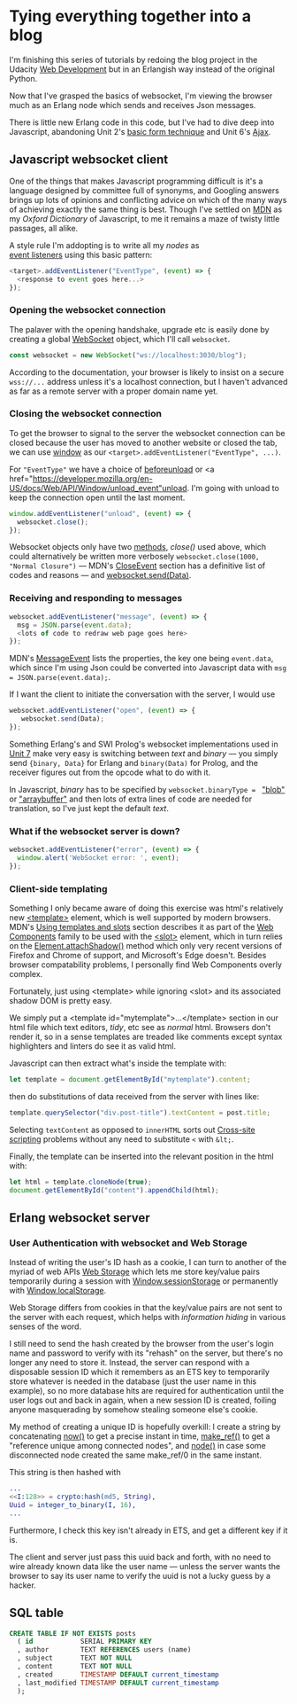 <h1>Tying everything together into a blog</h1>

I'm finishing this series of tutorials by redoing the blog project in the Udacity <a href="https://classroom.udacity.com/courses/cs253">
Web Development</a> but in an Erlangish way instead of the original Python.

Now that I've grasped the basics of websocket, I'm viewing the browser much as an Erlang node which sends and receives Json messages.

There is little new Erlang code in this code, but I've had to dive deep into Javascript, abandoning Unit 2's 
<a href="https://github.com/roblaing/erlang-webapp-howto/tree/master/unit2">basic form technique</a> and Unit 6's
<a href="https://github.com/roblaing/erlang-webapp-howto/tree/master/unit6">Ajax</a>.

<h2>Javascript websocket client</h2>

One of the things that makes Javascript programming difficult is it's a language designed by committee full of synonyms,
and Googling answers brings up lots of opinions and conflicting advice on which of the many ways of achieving exactly the same
thing is best. Though I've settled on <a href="https://developer.mozilla.org/en-US/">MDN</a> as my <em>Oxford Dictionary</em>
of Javascript, to me it remains a maze of twisty little passages, all alike.

A style rule I'm addopting is to write all my <em>nodes</em> as  
<a href="https://developer.mozilla.org/en-US/docs/Web/API/EventTarget/addEventListener">event listeners</a> using this basic pattern:

```javascript
<target>.addEventListener("EventType", (event) => {
  <response to event goes here...> 
});
```

<h3>Opening the websocket connection</h3>

The palaver with the opening handshake, upgrade etc is easily done by creating a global
<a href="https://developer.mozilla.org/en-US/docs/Web/API/WebSocket">WebSocket</a> object, which I'll call `websocket`.

```javascript
const websocket = new WebSocket("ws://localhost:3030/blog");
```

According to the documentation, your browser is likely to insist on a secure `wss://...` address unless it's a localhost connection, but I 
haven't advanced as far as a remote server with a proper domain name yet.

<h3>Closing the websocket connection</h3>

To get the browser to signal to the server the websocket connection can be closed because the user has moved to another website
or closed the tab, we can use <a href="https://developer.mozilla.org/en-US/docs/Web/API/Window">window</a> as
our `<target>.addEventListener("EventType", ...)`.

For `"EventType"` we have a choice of 
<a href="https://developer.mozilla.org/en-US/docs/Web/API/Window/beforeunload_event">beforeunload</a> or
<a href="https://developer.mozilla.org/en-US/docs/Web/API/Window/unload_event"unload</a>. I'm going with
unload to keep the connection open until the last moment.

```javascript
window.addEventListener("unload", (event) => {
  websocket.close();
});
```

Websocket objects only have two <a href="https://developer.mozilla.org/en-US/docs/Web/API/WebSocket#Methods">methods</a>, <em>close()</em>
used above, which could alternatively be written more verbosely
`websocket.close(1000, "Normal Closure")` &mdash; MDN's 
<a href="https://developer.mozilla.org/en-US/docs/Web/API/CloseEvent">CloseEvent</a> section has a definitive list of codes and reasons &mdash;
and <a href="https://developer.mozilla.org/en-US/docs/Web/API/WebSocket/send">websocket.send(Data)</a>. 

<h3>Receiving and responding to messages</h3>

```javascript
websocket.addEventListener("message", (event) => {
  msg = JSON.parse(event.data);
  <lots of code to redraw web page goes here>
});
```

MDN's <a href="https://developer.mozilla.org/en-US/docs/Web/API/MessageEvent">MessageEvent</a> lists the properties,
the key one being `event.data`, which since I'm using Json could be converted into Javascript data with
`msg = JSON.parse(event.data);`.

If I want the client to initiate the conversation with the server, I would use

```javascript
websocket.addEventListener("open", (event) => {
   websocket.send(Data);
});
```

Something Erlang's and SWI Prolog's websocket implementations used in
<a href="https://github.com/roblaing/erlang-webapp-howto/tree/master/unit7">Unit 7</a>
make very easy is switching between <em>text</em> and <em>binary</em> &mdash; you simply send
`{binary, Data}` for Erlang and `binary(Data)` for Prolog, and the receiver figures out from the opcode
what to do with it.

In Javascript, <em>binary</em> has to be specified by `websocket.binaryType = `
<a href="https://developer.mozilla.org/en-US/docs/Web/API/Blob">"blob"</a> or
<a href="https://developer.mozilla.org/en-US/docs/Web/JavaScript/Reference/Global_Objects/ArrayBuffer">"arraybuffer"</a>
and then lots of extra lines of code are needed for translation, so I've just kept the default <em>text</em>.

<h3>What if the websocket server is down?</h3>

```javascript
websocket.addEventListener("error", (event) => {
  window.alert('WebSocket error: ', event);
});
```

<h3>Client-side templating</h3>

Something I only became aware of doing this exercise was html's relatively new
<a href="https://developer.mozilla.org/en-US/docs/Web/HTML/Element/template">&lt;template&gt;</a> element, which
is well supported by modern browsers. MDN's 
<a href="https://developer.mozilla.org/en-US/docs/Web/Web_Components/Using_templates_and_slots">Using templates and slots</a>
section describes it as part of the 
<a href="https://developer.mozilla.org/en-US/docs/Web/Web_Components">Web Components</a> family to be used with the
<a href="https://developer.mozilla.org/en-US/docs/Web/HTML/Element/slot">&lt;slot&gt;</a> element, which in turn relies on the
<a href="https://developer.mozilla.org/en-US/docs/Web/API/Element/attachShadow">Element.attachShadow()</a> method which only 
very recent versions of Firefox and Chrome of support, and Microsoft's Edge doesn't. Besides browser compatability problems,
I personally find Web Components overly complex.

Fortunately, just using &lt;template&gt; while ignoring &lt;slot&gt; and its associated shadow DOM is pretty easy.

We simply put a &lt;template id="mytemplate"&gt;...&lt;/template&gt; section in our html file which text editors, <em>tidy</em>,
etc see as <em>normal</em> html. Browsers don't render it, so in a sense templates are treaded like comments except syntax
highlighters and linters do see it as valid html.

Javascript can then extract what's inside the template with:

```javascript
let template = document.getElementById("mytemplate").content;
```

then do substitutions of data received from the server with lines like:

```javascript
template.querySelector("div.post-title").textContent = post.title;
```

Selecting `textContent` as opposed to `innerHTML` sorts out <a href="https://developer.mozilla.org/en-US/docs/Glossary/Cross-site_scripting">
Cross-site scripting</a> problems without any need to substitute `<` with `&lt;`.

Finally, the template can be inserted into the relevant position in the html with:

```javascript
let html = template.cloneNode(true);
document.getElementById("content").appendChild(html);
```

<h2>Erlang websocket server</h2>

<h3>User Authentication with websocket and Web Storage</h3>

Instead of writing the user's ID hash as a cookie, I can turn to another of the myriad of web APIs
<a href="https://developer.mozilla.org/en-US/docs/Web/API/Web_Storage_API">Web Storage</a> which lets me
store key/value pairs temporarily during a session with
<a href="https://developer.mozilla.org/en-US/docs/Web/API/Window/sessionStorage">Window.sessionStorage</a>
or permanently with
<a href="https://developer.mozilla.org/en-US/docs/Web/API/Window/localStorage">Window.localStorage</a>.

Web Storage differs from cookies in that the key/value pairs are not sent to the server with each request, which
helps with <em>information hiding</em> in various senses of the word. 

I still need to send the hash created by the browser from the user's login name and password to verify with its "rehash" on the server,
but there's no longer any need to store it. Instead, the server can respond with a disposable session ID which it
remembers as an ETS key to temporarily store whatever is needed in the database (just the user name in this example), so no more
database hits are required for authentication until the user logs out and back in again, when a new session ID is created, foiling
anyone masquerading by somehow stealing someone else's cookie.

My method of creating a unique ID is hopefully overkill: I create a string by concatenating
<a href="http://erlang.org/doc/man/erlang.html#now-0">now()</a> to get a precise instant in time, 
<a href="http://erlang.org/doc/man/erlang.html#make_ref-0">make_ref()</a> to get a "reference unique among connected nodes", and
<a href="http://erlang.org/doc/man/erlang.html#node-0">node()</a> in case some disconnected node created the same make_ref/0
in the same instant.

This string is then hashed with

```erlang
...
<<I:128>> = crypto:hash(md5, String),
Uuid = integer_to_binary(I, 16),
...
```
Furthermore, I check this key isn't already in ETS, and get a different key if it is.

The client and server just pass this uuid back and forth, with no need to wire already known data like the user name &mdash; unless
the server wants the browser to say its user name to verify the uuid is not a lucky guess by a hacker.



<h2>SQL table</h2>

```sql
CREATE TABLE IF NOT EXISTS posts 
  ( id            SERIAL PRIMARY KEY
  , author        TEXT REFERENCES users (name)
  , subject       TEXT NOT NULL
  , content       TEXT NOT NULL
  , created       TIMESTAMP DEFAULT current_timestamp
  , last_modified TIMESTAMP DEFAULT current_timestamp
  );
```

